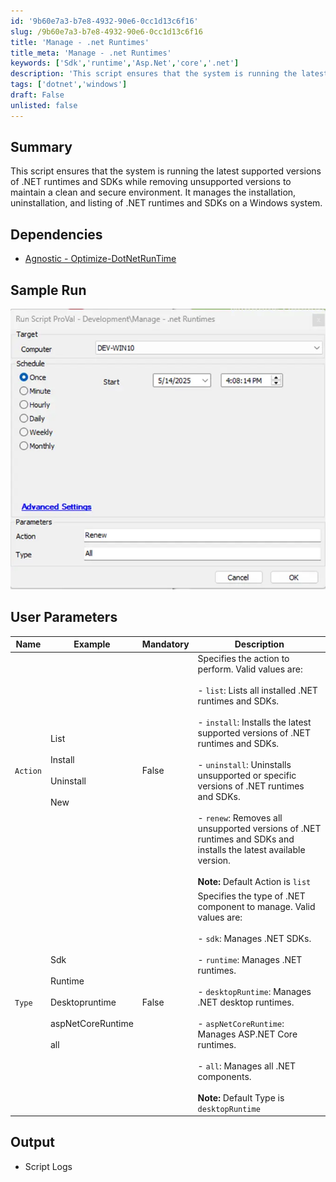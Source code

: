 ```yaml
---
id: '9b60e7a3-b7e8-4932-90e6-0cc1d13c6f16'
slug: /9b60e7a3-b7e8-4932-90e6-0cc1d13c6f16
title: 'Manage - .net Runtimes'
title_meta: 'Manage - .net Runtimes'
keywords: ['Sdk','runtime','Asp.Net','core','.net']
description: 'This script ensures that the system is running the latest supported versions of .NET runtimes and SDKs while removing unsupported versions to maintain a clean and secure environment. It manages the installation, uninstallation, and listing of .NET runtimes and SDKs on a Windows system.'
tags: ['dotnet','windows']
draft: False
unlisted: false
---
```


## Summary
This script ensures that the system is running the latest supported versions of .NET runtimes and SDKs while removing unsupported versions to maintain a clean and secure environment. It manages the installation, uninstallation, and listing of .NET runtimes and SDKs on a Windows system.

## Dependencies
- [Agnostic - Optimize-DotNetRunTime](/docs/6ec8fb3c-29ef-4b05-b8fd-546eb07176c7)  

## Sample Run
![Sample Run](../../../static/img/docs/9b60e7a3-b7e8-4932-90e6-0cc1d13c6f16/image1.webp)

## User Parameters
| Name     | Example                                      | Mandatory | Description                                                                                                                                                                                                                     |
|----------|----------------------------------------------|-----------|-----------------------------------------------------------------------------------------------------------------------------------------------------------------------------------------|
| `Action` | List<br></br>Install<br></br>Uninstall<br></br>New | False     | Specifies the action to perform. Valid values are: <br></br> - `list`: Lists all installed .NET runtimes and SDKs. <br></br> - `install`: Installs the latest supported versions of .NET runtimes and SDKs. <br></br> - `uninstall`: Uninstalls unsupported or specific versions of .NET runtimes and SDKs. <br></br> - `renew`: Removes all unsupported versions of .NET runtimes and SDKs and installs the latest available version. <br></br> **Note:** Default Action is `list` |
| `Type`   | Sdk<br></br>Runtime<br></br>Desktopruntime<br></br>aspNetCoreRuntime<br></br>all | False     | Specifies the type of .NET component to manage. Valid values are: <br></br> - `sdk`: Manages .NET SDKs. <br></br> - `runtime`: Manages .NET runtimes. <br></br> - `desktopRuntime`: Manages .NET desktop runtimes. <br></br> - `aspNetCoreRuntime`: Manages ASP.NET Core runtimes. <br></br> - `all`: Manages all .NET components. <br></br> **Note:** Default Type is `desktopRuntime` |

## Output
- Script Logs